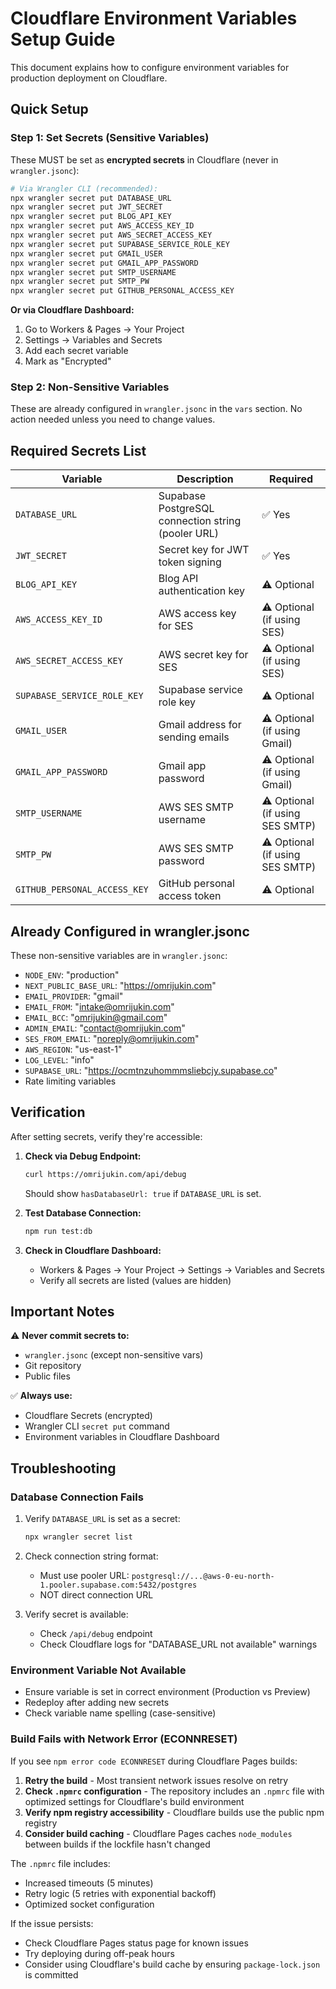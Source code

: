 # Cloudflare Environment Variables Setup Guide

This document explains how to configure environment variables for production deployment on Cloudflare.

## Quick Setup

### Step 1: Set Secrets (Sensitive Variables)

These MUST be set as **encrypted secrets** in Cloudflare (never in `wrangler.jsonc`):

```bash
# Via Wrangler CLI (recommended):
npx wrangler secret put DATABASE_URL
npx wrangler secret put JWT_SECRET
npx wrangler secret put BLOG_API_KEY
npx wrangler secret put AWS_ACCESS_KEY_ID
npx wrangler secret put AWS_SECRET_ACCESS_KEY
npx wrangler secret put SUPABASE_SERVICE_ROLE_KEY
npx wrangler secret put GMAIL_USER
npx wrangler secret put GMAIL_APP_PASSWORD
npx wrangler secret put SMTP_USERNAME
npx wrangler secret put SMTP_PW
npx wrangler secret put GITHUB_PERSONAL_ACCESS_KEY
```

**Or via Cloudflare Dashboard:**

1. Go to Workers & Pages → Your Project
2. Settings → Variables and Secrets
3. Add each secret variable
4. Mark as "Encrypted"

### Step 2: Non-Sensitive Variables

These are already configured in `wrangler.jsonc` in the `vars` section. No action needed unless you need to change values.

## Required Secrets List

| Variable                     | Description                                        | Required                        |
| ---------------------------- | -------------------------------------------------- | ------------------------------- |
| `DATABASE_URL`               | Supabase PostgreSQL connection string (pooler URL) | ✅ Yes                          |
| `JWT_SECRET`                 | Secret key for JWT token signing                   | ✅ Yes                          |
| `BLOG_API_KEY`               | Blog API authentication key                        | ⚠️ Optional                     |
| `AWS_ACCESS_KEY_ID`          | AWS access key for SES                             | ⚠️ Optional (if using SES)      |
| `AWS_SECRET_ACCESS_KEY`      | AWS secret key for SES                             | ⚠️ Optional (if using SES)      |
| `SUPABASE_SERVICE_ROLE_KEY`  | Supabase service role key                          | ⚠️ Optional                     |
| `GMAIL_USER`                 | Gmail address for sending emails                   | ⚠️ Optional (if using Gmail)    |
| `GMAIL_APP_PASSWORD`         | Gmail app password                                 | ⚠️ Optional (if using Gmail)    |
| `SMTP_USERNAME`              | AWS SES SMTP username                              | ⚠️ Optional (if using SES SMTP) |
| `SMTP_PW`                    | AWS SES SMTP password                              | ⚠️ Optional (if using SES SMTP) |
| `GITHUB_PERSONAL_ACCESS_KEY` | GitHub personal access token                       | ⚠️ Optional                     |

## Already Configured in wrangler.jsonc

These non-sensitive variables are in `wrangler.jsonc`:

- `NODE_ENV`: "production"
- `NEXT_PUBLIC_BASE_URL`: "https://omrijukin.com"
- `EMAIL_PROVIDER`: "gmail"
- `EMAIL_FROM`: "intake@omrijukin.com"
- `EMAIL_BCC`: "omrijukin@gmail.com"
- `ADMIN_EMAIL`: "contact@omrijukin.com"
- `SES_FROM_EMAIL`: "noreply@omrijukin.com"
- `AWS_REGION`: "us-east-1"
- `LOG_LEVEL`: "info"
- `SUPABASE_URL`: "https://ocmtnzuhommmsliebcjy.supabase.co"
- Rate limiting variables

## Verification

After setting secrets, verify they're accessible:

1. **Check via Debug Endpoint:**

   ```bash
   curl https://omrijukin.com/api/debug
   ```

   Should show `hasDatabaseUrl: true` if `DATABASE_URL` is set.

2. **Test Database Connection:**

   ```bash
   npm run test:db
   ```

3. **Check in Cloudflare Dashboard:**
   - Workers & Pages → Your Project → Settings → Variables and Secrets
   - Verify all secrets are listed (values are hidden)

## Important Notes

⚠️ **Never commit secrets to:**

- `wrangler.jsonc` (except non-sensitive vars)
- Git repository
- Public files

✅ **Always use:**

- Cloudflare Secrets (encrypted)
- Wrangler CLI `secret put` command
- Environment variables in Cloudflare Dashboard

## Troubleshooting

### Database Connection Fails

1. Verify `DATABASE_URL` is set as a secret:

   ```bash
   npx wrangler secret list
   ```

2. Check connection string format:

   - Must use pooler URL: `postgresql://...@aws-0-eu-north-1.pooler.supabase.com:5432/postgres`
   - NOT direct connection URL

3. Verify secret is available:
   - Check `/api/debug` endpoint
   - Check Cloudflare logs for "DATABASE_URL not available" warnings

### Environment Variable Not Available

- Ensure variable is set in correct environment (Production vs Preview)
- Redeploy after adding new secrets
- Check variable name spelling (case-sensitive)

### Build Fails with Network Error (ECONNRESET)

If you see `npm error code ECONNRESET` during Cloudflare Pages builds:

1. **Retry the build** - Most transient network issues resolve on retry
2. **Check `.npmrc` configuration** - The repository includes an `.npmrc` file with optimized settings for Cloudflare's build environment
3. **Verify npm registry accessibility** - Cloudflare builds use the public npm registry
4. **Consider build caching** - Cloudflare Pages caches `node_modules` between builds if the lockfile hasn't changed

The `.npmrc` file includes:
- Increased timeouts (5 minutes)
- Retry logic (5 retries with exponential backoff)
- Optimized socket configuration

If the issue persists:
- Check Cloudflare Pages status page for known issues
- Try deploying during off-peak hours
- Consider using Cloudflare's build cache by ensuring `package-lock.json` is committed